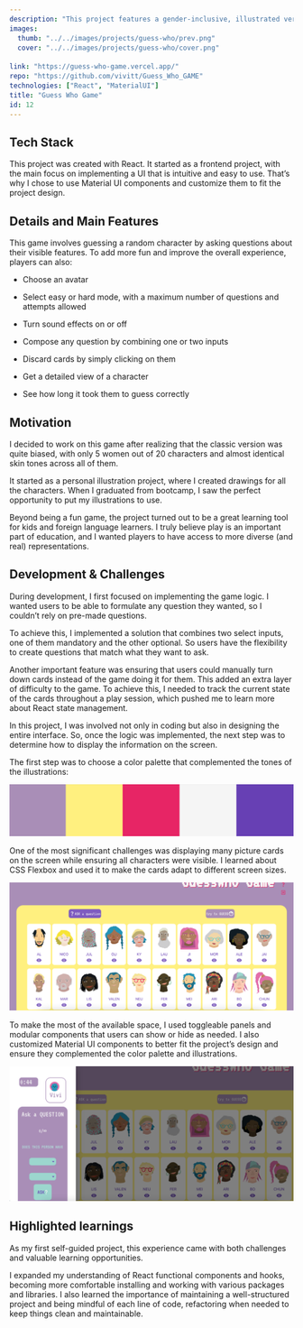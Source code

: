 ```yaml
---
description: "This project features a gender-inclusive, illustrated version of the classic Guess Who game and was my final project for the AllWomen Web Dev Bootcamp."
images:
  thumb: "../../images/projects/guess-who/prev.png"
  cover: "../../images/projects/guess-who/cover.png"

link: "https://guess-who-game.vercel.app/"
repo: "https://github.com/vivitt/Guess_Who_GAME"
technologies: ["React", "MaterialUI"]
title: "Guess Who Game"
id: 12
---
```


## Tech Stack

This project was created with React. It started as a frontend project, with the main focus on implementing a UI that is intuitive and easy to use. That’s why I chose to use Material UI components and customize them to fit the project design.

## Details and Main Features

This game involves guessing a random character by asking questions about their visible features. To add more fun and improve the overall experience, players can also:

- Choose an avatar

- Select easy or hard mode, with a maximum number of questions and attempts allowed

- Turn sound effects on or off

- Compose any question by combining one or two inputs

- Discard cards by simply clicking on them

- Get a detailed view of a character

- See how long it took them to guess correctly

## Motivation

I decided to work on this game after realizing that the classic version was quite biased, with only 5 women out of 20 characters and almost identical skin tones across all of them.

It started as a personal illustration project, where I created drawings for all the characters. When I graduated from bootcamp, I saw the perfect opportunity to put my illustrations to use.

Beyond being a fun game, the project turned out to be a great learning tool for kids and foreign language learners. I truly believe play is an important part of education, and I wanted players to have access to more diverse (and real) representations.

## Development & Challenges

During development, I first focused on implementing the game logic. I wanted users to be able to formulate any question they wanted, so I couldn’t rely on pre-made questions.

To achieve this, I implemented a solution that combines two select inputs, one of them mandatory and the other optional. So users have the flexibility to create questions that match what they want to ask.

Another important feature was ensuring that users could manually turn down cards instead of the game doing it for them. This added an extra layer of difficulty to the game. To achieve this, I needed to track the current state of the cards throughout a play session, which pushed me to learn more about React state management.

In this project, I was involved not only in coding but also in designing the entire interface. So, once the logic was implemented, the next step was to determine how to display the information on the screen.

The first step was to choose a color palette that complemented the tones of the illustrations:

![Sample of the color palette used in the project](../../images/projects/guess-who/colors.png)

One of the most significant challenges was displaying many picture cards on the screen while ensuring all characters were visible. I learned about CSS Flexbox and used it to make the cards adapt to different screen sizes.

![Screenshot of the Guess Who game main view, featuring twenty illustrated character cards](../../images/projects/guess-who/chars.png)

To make the most of the available space, I used toggleable panels and modular components that users can show or hide as needed. I also customized Material UI components to better fit the project’s design and ensure they complemented the color palette and illustrations.

![Screenshot of the main view with a modal open, displaying the interface for asking questions](../../images/projects/guess-who/panel.png)

## Highlighted learnings

As my first self-guided project, this experience came with both challenges and valuable learning opportunities.

I expanded my understanding of React functional components and hooks, becoming more comfortable installing and working with various packages and libraries. I also learned the importance of maintaining a well-structured project and being mindful of each line of code, refactoring when needed to keep things clean and maintainable.
